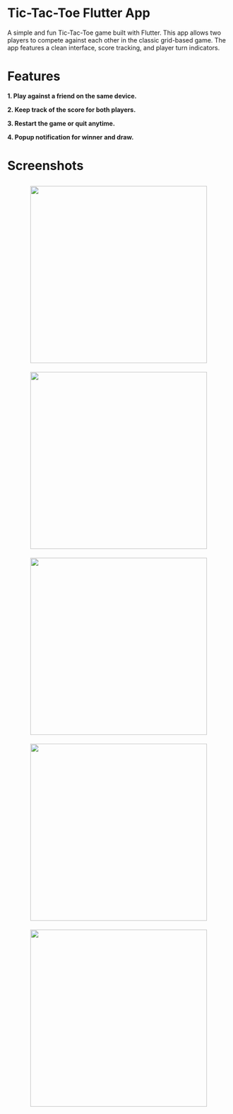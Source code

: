 # Tic-Tac-Toe Flutter App

A simple and fun Tic-Tac-Toe game built with Flutter. This app allows two players to compete against each other in the classic grid-based game. The app features a clean interface, score tracking, and player turn indicators.

# Features

**1. Play against a friend on the same device.**  

**2. Keep track of the score for both players.**  

**3. Restart the game or quit anytime.** 

**4. Popup notification for winner and draw.**  
# Screenshots

<p align="center">
  <img src="https://github.com/alatjoseph/tic_tac_toe/assets/130880116/2452dbd0-879b-4c4f-82a5-ab9fcc61951c" width="400" style="margin: 10px;">
  <img src="https://github.com/alatjoseph/tic_tac_toe/assets/130880116/90f0f51a-99a8-470d-954e-689def63bdd2" width="400" style="margin: 10px;">
  <img src="https://github.com/alatjoseph/tic_tac_toe/assets/130880116/8eaae104-4bfb-4c2b-9918-06e91dd75ef8" width="400" style="margin: 10px;">
  <img src="https://github.com/alatjoseph/tic_tac_toe/assets/130880116/c9d61464-d4af-4b84-aad4-095bc88818dd" width="400" style="margin: 10px;">
  <img src="https://github.com/alatjoseph/tic_tac_toe/assets/130880116/a64b2a06-d70b-4bc6-85c5-9d0cbfb187b9" width="400" style="margin: 10px;">
</p>



